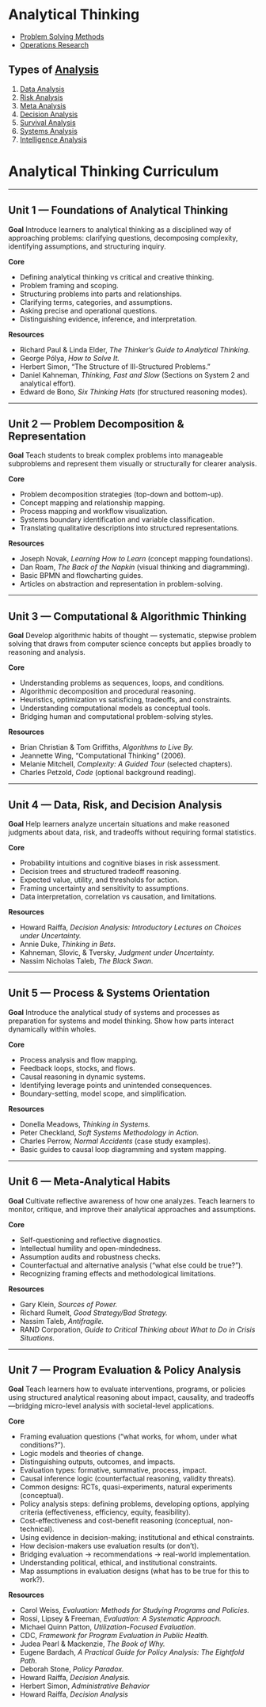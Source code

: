 # Analytical Thinking

- [Problem Solving Methods](https://en.wikipedia.org/wiki/Category:Problem_solving_methods)
- [Operations Research](https://en.wikipedia.org/wiki/Category:Operations_research)

## Types of [Analysis](https://en.wikipedia.org/wiki/Category:Analysis)

1. [Data Analysis](https://en.wikipedia.org/wiki/Category:Data_analysis)
2. [Risk Analysis](https://en.wikipedia.org/wiki/Category:Risk_analysis)
3. [Meta Analysis](https://en.wikipedia.org/wiki/Category:Meta-analysis)
4. [Decision Analysis](https://en.wikipedia.org/wiki/Category:Decision_analysis)
5. [Survival Analysis](https://en.wikipedia.org/wiki/Category:Survival_analysis)
6. [Systems Analysis](https://en.wikipedia.org/wiki/Category:Systems_analysis)
7. [Intelligence Analysis](https://en.wikipedia.org/wiki/Category:Intelligence_analysis)


# **Analytical Thinking Curriculum**

---

## **Unit 1 — Foundations of Analytical Thinking**

**Goal**
Introduce learners to analytical thinking as a disciplined way of approaching problems: clarifying questions, decomposing complexity, identifying assumptions, and structuring inquiry.

**Core**

* Defining analytical thinking vs critical and creative thinking.
* Problem framing and scoping.
* Structuring problems into parts and relationships.
* Clarifying terms, categories, and assumptions.
* Asking precise and operational questions.
* Distinguishing evidence, inference, and interpretation.

**Resources**

* Richard Paul & Linda Elder, *The Thinker’s Guide to Analytical Thinking.*
* George Pólya, *How to Solve It.*
* Herbert Simon, “The Structure of Ill-Structured Problems.”
* Daniel Kahneman, *Thinking, Fast and Slow* (Sections on System 2 and analytical effort).
* Edward de Bono, *Six Thinking Hats* (for structured reasoning modes).

---

## **Unit 2 — Problem Decomposition & Representation**

**Goal**
Teach students to break complex problems into manageable subproblems and represent them visually or structurally for clearer analysis.

**Core**

* Problem decomposition strategies (top-down and bottom-up).
* Concept mapping and relationship mapping.
* Process mapping and workflow visualization.
* Systems boundary identification and variable classification.
* Translating qualitative descriptions into structured representations.

**Resources**

* Joseph Novak, *Learning How to Learn* (concept mapping foundations).
* Dan Roam, *The Back of the Napkin* (visual thinking and diagramming).
* Basic BPMN and flowcharting guides.
* Articles on abstraction and representation in problem-solving.

---

## **Unit 3 — Computational & Algorithmic Thinking**

**Goal**
Develop algorithmic habits of thought — systematic, stepwise problem solving that draws from computer science concepts but applies broadly to reasoning and analysis.

**Core**

* Understanding problems as sequences, loops, and conditions.
* Algorithmic decomposition and procedural reasoning.
* Heuristics, optimization vs satisficing, tradeoffs, and constraints.
* Understanding computational models as conceptual tools.
* Bridging human and computational problem-solving styles.

**Resources**

* Brian Christian & Tom Griffiths, *Algorithms to Live By.*
* Jeannette Wing, “Computational Thinking” (2006).
* Melanie Mitchell, *Complexity: A Guided Tour* (selected chapters).
* Charles Petzold, *Code* (optional background reading).

---

## **Unit 4 — Data, Risk, and Decision Analysis**

**Goal**
Help learners analyze uncertain situations and make reasoned judgments about data, risk, and tradeoffs without requiring formal statistics.

**Core**

* Probability intuitions and cognitive biases in risk assessment.
* Decision trees and structured tradeoff reasoning.
* Expected value, utility, and thresholds for action.
* Framing uncertainty and sensitivity to assumptions.
* Data interpretation, correlation vs causation, and limitations.

**Resources**

* Howard Raiffa, *Decision Analysis: Introductory Lectures on Choices under Uncertainty.*
* Annie Duke, *Thinking in Bets.*
* Kahneman, Slovic, & Tversky, *Judgment under Uncertainty.*
* Nassim Nicholas Taleb, *The Black Swan.*

---

## **Unit 5 — Process & Systems Orientation**

**Goal**
Introduce the analytical study of systems and processes as preparation for systems and model thinking. Show how parts interact dynamically within wholes.

**Core**

* Process analysis and flow mapping.
* Feedback loops, stocks, and flows.
* Causal reasoning in dynamic systems.
* Identifying leverage points and unintended consequences.
* Boundary-setting, model scope, and simplification.

**Resources**

* Donella Meadows, *Thinking in Systems.*
* Peter Checkland, *Soft Systems Methodology in Action.*
* Charles Perrow, *Normal Accidents* (case study examples).
* Basic guides to causal loop diagramming and system mapping.

---

## **Unit 6 — Meta-Analytical Habits**

**Goal**
Cultivate reflective awareness of how one analyzes. Teach learners to monitor, critique, and improve their analytical approaches and assumptions.

**Core**

* Self-questioning and reflective diagnostics.
* Intellectual humility and open-mindedness.
* Assumption audits and robustness checks.
* Counterfactual and alternative analysis (“what else could be true?”).
* Recognizing framing effects and methodological limitations.

**Resources**

* Gary Klein, *Sources of Power.*
* Richard Rumelt, *Good Strategy/Bad Strategy.*
* Nassim Taleb, *Antifragile.*
* RAND Corporation, *Guide to Critical Thinking about What to Do in Crisis Situations.*

---

## **Unit 7 — Program Evaluation & Policy Analysis**

**Goal**
Teach learners how to evaluate interventions, programs, or policies using structured analytical reasoning about impact, causality, and tradeoffs—bridging micro-level analysis with societal-level applications.

**Core**

* Framing evaluation questions (“what works, for whom, under what conditions?”).
* Logic models and theories of change.
* Distinguishing outputs, outcomes, and impacts.
* Evaluation types: formative, summative, process, impact.
* Causal inference logic (counterfactual reasoning, validity threats).
* Common designs: RCTs, quasi-experiments, natural experiments (conceptual).
* Policy analysis steps: defining problems, developing options, applying criteria (effectiveness, efficiency, equity, feasibility).
* Cost-effectiveness and cost-benefit reasoning (conceptual, non-technical).
* Using evidence in decision-making; institutional and ethical constraints.
* How decision-makers use evaluation results (or don’t).
* Bridging evaluation → recommendations → real-world implementation.
* Understanding political, ethical, and institutional constraints.
* Map assumptions in evaluation designs (what has to be true for this to work?).

**Resources**

* Carol Weiss, *Evaluation: Methods for Studying Programs and Policies.*
* Rossi, Lipsey & Freeman, *Evaluation: A Systematic Approach.*
* Michael Quinn Patton, *Utilization-Focused Evaluation.*
* CDC, *Framework for Program Evaluation in Public Health.*
* Judea Pearl & Mackenzie, *The Book of Why.*
* Eugene Bardach, *A Practical Guide for Policy Analysis: The Eightfold Path.*
* Deborah Stone, *Policy Paradox.*
* Howard Raiffa, *Decision Analysis.*
* Herbert Simon, *Administrative Behavior*
* Howard Raiffa, *Decision Analysis*